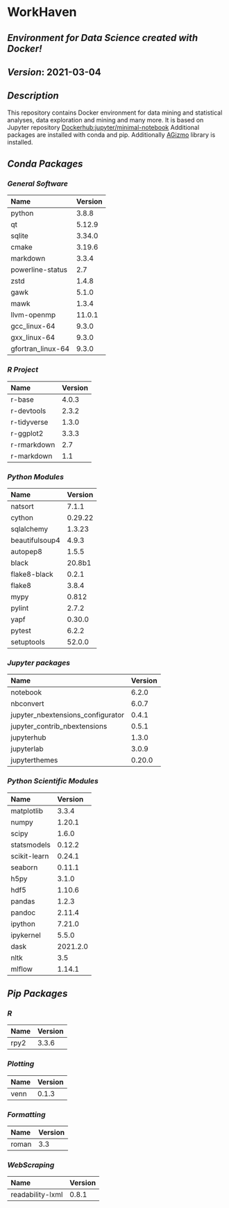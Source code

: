 
# WorkHaven

## _Environment for Data Science created with Docker!_

## _Version_: 2021-03-04

## _Description_

This repository contains Docker environment for data mining and statistical analyses, data exploration and mining and many more. It is based on Jupyter
repository
 [Dockerhub:jupyter/minimal-notebook](https://hub.docker.com/r/jupyter/minimal-notebook/)
Additional packages are installed with conda and pip.
Additionally [AGizmo](https://github.com/grzadr/agizmo) library is installed.

## _Conda Packages_

### _General Software_

|      Name      |     Version     |
|:---------------|:----------------|
|python|3.8.8|
|qt|5.12.9|
|sqlite|3.34.0|
|cmake|3.19.6|
|markdown|3.3.4|
|powerline-status|2.7|
|zstd|1.4.8|
|gawk|5.1.0|
|mawk|1.3.4|
|llvm-openmp|11.0.1|
|gcc_linux-64|9.3.0|
|gxx_linux-64|9.3.0|
|gfortran_linux-64|9.3.0|

### _R Project_

|      Name      |     Version     |
|:---------------|:----------------|
|r-base|4.0.3|
|r-devtools|2.3.2|
|r-tidyverse|1.3.0|
|r-ggplot2|3.3.3|
|r-rmarkdown|2.7|
|r-markdown|1.1|

### _Python Modules_

|      Name      |     Version     |
|:---------------|:----------------|
|natsort|7.1.1|
|cython|0.29.22|
|sqlalchemy|1.3.23|
|beautifulsoup4|4.9.3|
|autopep8|1.5.5|
|black|20.8b1|
|flake8-black|0.2.1|
|flake8|3.8.4|
|mypy|0.812|
|pylint|2.7.2|
|yapf|0.30.0|
|pytest|6.2.2|
|setuptools|52.0.0|

### _Jupyter packages_

|      Name      |     Version     |
|:---------------|:----------------|
|notebook|6.2.0|
|nbconvert|6.0.7|
|jupyter_nbextensions_configurator|0.4.1|
|jupyter_contrib_nbextensions|0.5.1|
|jupyterhub|1.3.0|
|jupyterlab|3.0.9|
|jupyterthemes|0.20.0|

### _Python Scientific Modules_

|      Name      |     Version     |
|:---------------|:----------------|
|matplotlib|3.3.4|
|numpy|1.20.1|
|scipy|1.6.0|
|statsmodels|0.12.2|
|scikit-learn|0.24.1|
|seaborn|0.11.1|
|h5py|3.1.0|
|hdf5|1.10.6|
|pandas|1.2.3|
|pandoc|2.11.4|
|ipython|7.21.0|
|ipykernel|5.5.0|
|dask|2021.2.0|
|nltk|3.5|
|mlflow|1.14.1|

## _Pip Packages_

### _R_

|      Name      |     Version     |
|:---------------|:----------------|
|rpy2|3.3.6|

### _Plotting_

|      Name      |     Version     |
|:---------------|:----------------|
|venn|0.1.3|

### _Formatting_

|      Name      |     Version     |
|:---------------|:----------------|
|roman|3.3|

### _WebScraping_

|      Name      |     Version     |
|:---------------|:----------------|
|readability-lxml|0.8.1|

